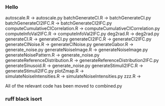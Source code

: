 ### Hello
autoscale.R                             ->      autoscale.py
batchGenerateCI.R                       ->      batchGenerateCI.py
batchGenerateCI2IFC.R                   ->      batchGenerateCI2IFC.py
computeCumulativeCICorrelation.R        ->      computeCumulativeCICorrelation.py
computeInfoVal2IFC.R                    ->      computeInfoVal2IFC.py
deg2rad.R                               ->      deg2rad.py
generateCI.R                            ->      generateCI.py
generateCI2IFC.R                        ->      generateCI2IFC.py
generateCINoise.R                       ->      generateCINoise.py
generateGabor.R                         ->      generate_noise.py
generateNoiseImage.R                    ->      generateNoiseImage.py
generateNoisePattern.R                  ->      generate_noise.py
generateReferenceDistribution.R         ->      generateReferenceDistribution2IFC.py
generateSinusoid.R                      ->      generate_noise.py
generateStimuli2IFC.R                   ->      generateStimuli2IFC.py
plotZmap.R                              ->      
simulateNoiseIntensities.R              ->      simulateNoiseIntensities.py
zzz.R                                   ->      

All of the relevant code has been moved to combined.py

### ruff black isort